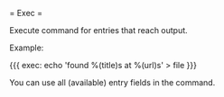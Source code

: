 = Exec = 

Execute command for entries that reach output.

Example:

{{{
exec: echo 'found %(title)s at %(url)s' > file
}}}

You can use all (available) entry fields in the command.